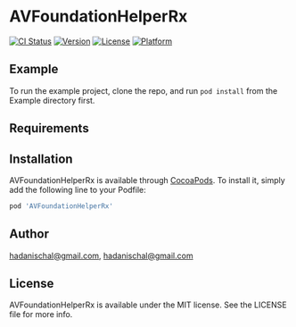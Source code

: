 # AVFoundationHelperRx

[![CI Status](https://img.shields.io/travis/hadanischal@gmail.com/AVFoundationHelperRx.svg?style=flat)](https://travis-ci.org/hadanischal@gmail.com/AVFoundationHelperRx)
[![Version](https://img.shields.io/cocoapods/v/AVFoundationHelperRx.svg?style=flat)](https://cocoapods.org/pods/AVFoundationHelperRx)
[![License](https://img.shields.io/cocoapods/l/AVFoundationHelperRx.svg?style=flat)](https://cocoapods.org/pods/AVFoundationHelperRx)
[![Platform](https://img.shields.io/cocoapods/p/AVFoundationHelperRx.svg?style=flat)](https://cocoapods.org/pods/AVFoundationHelperRx)

## Example

To run the example project, clone the repo, and run `pod install` from the Example directory first.

## Requirements

## Installation

AVFoundationHelperRx is available through [CocoaPods](https://cocoapods.org). To install
it, simply add the following line to your Podfile:

```ruby
pod 'AVFoundationHelperRx'
```

## Author

hadanischal@gmail.com, hadanischal@gmail.com

## License

AVFoundationHelperRx is available under the MIT license. See the LICENSE file for more info.
